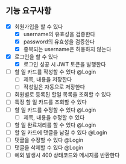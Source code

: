 ## 기능 요구사항

 - [x] 회원가입을 할 수 있다
   - [x] username의 유효성을 검증한다
   - [x] password의 유효성을 검증한다
   - [x] 중복되는 username은 허용하지 않는다
 - [x] 로그인을 할 수 있다
   - [x] 로그인 성공 시 JWT 토큰을 발행한다
 - [ ] 할 일 카드를 작성할 수 있다 @Login
   - [ ] 제목, 내용을 저장한다
   - [ ] 작성일은 자동으로 저장한다
- [ ] 회원별로 등록된 할일 목록을 조회할 수 있다
- [ ] 특정 할 일 카드를 조회할 수 있다
- [ ] 할 일 카드를 수정할 수 있다 @Login
  - [ ] 제목, 내용을 수정할 수 있다
- [ ] 할 일 완료처리를 할 수 있다 @Login
- [ ] 할 일 카드에 댓글을 남길 수 있다 @Login
- [ ] 댓글을 수정할 수 있다 @Login
- [ ] 댓글을 삭제할 수 있다 @Login
- [ ] 예외 발생시 400 상태코드와 메시지를 반환한다